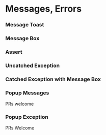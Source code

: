# Messages, Errors

### Message Toast

### Message Box

### Assert 

### Uncatched Exception

### Catched Exception with Message Box


### Popup Messages
PRs welcome

### Popup Exception
PRs Welcome
